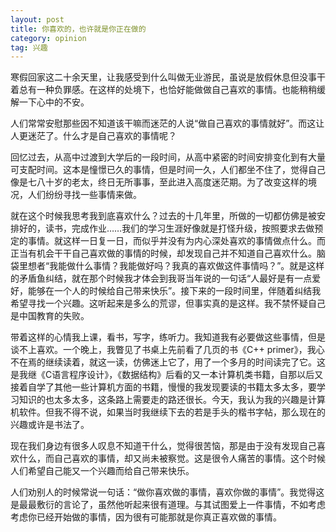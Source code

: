```yaml
---
layout: post
title: 你喜欢的，也许就是你正在做的
category: opinion
tag: 兴趣
---
```


寒假回家这二十余天里，让我感受到什么叫做无业游民，虽说是放假休息但没事干着总有一种负罪感。在这样的处境下，也恰好能做做自己喜欢的事情。也能稍稍缓解一下心中的不安。

人们常常安慰那些因不知道该干嘛而迷茫的人说“做自己喜欢的事情就好”。而这让人更迷茫了。什么才是自己喜欢的事情呢？

回忆过去，从高中过渡到大学后的一段时间，从高中紧密的时间安排变化到有大量可支配时间。这本是憧憬已久的事情，但是时间一久，人们都坐不住了，觉得自己像是七八十岁的老太，终日无所事事，至此进入高度迷茫期。为了改变这样的境况，人们纷纷寻找一些事情来做。

就在这个时候我思考我到底喜欢什么？过去的十几年里，所做的一切都仿佛是被安排好的，读书，完成作业……我们的学习生涯好像就是打怪升级，按照要求去做预定的事情。就这样一日复一日，而似乎并没有为内心深处喜欢的事情做点什么。而正当有机会干干自己喜欢做的事情的时候，却发现自己并不知道自己喜欢什么。脑袋里想者“我能做什么事情？我能做好吗？我真的喜欢做这件事情吗？”。就是这样的矛盾鱼纠结，就在那个时候我才体会到我哥当年说的一句话“人最好是有一点爱好，能够在一个人的时候给自己带来快乐”。接下来的一段时间里，伴随着纠结我希望寻找一个兴趣。这听起来是多么的荒谬，但事实真的是这样。我不禁怀疑自己是中国教育的失败。

带着这样的心情我上课，看书，写字，练听力。我知道我有必要做这些事情，但是谈不上喜欢。一个晚上，我瞥见了书桌上先前看了几页的书《C++ primer》，我心不在焉的继续读着，就这一读，仿佛迷上它了，用了一个多月的时间读完了它。这是我继《C语言程序设计》，《数据结构》后看的又一本计算机类书籍，自那以后又接着自学了其他一些计算机方面的书籍，慢慢的我发现要读的书籍太多太多，要学习知识的也太多太多，这条路上需要走的路还很长。今天，我认为我的兴趣是计算机软件。但我不得不说，如果当时我继续下去的若是手头的楷书字帖，那么现在的兴趣或许是书法了。

现在我们身边有很多人叹息不知道干什么，觉得很苦恼，那是由于没有发现自己喜欢什么，而自己喜欢的事情，却又尚未被察觉。这是很令人痛苦的事情。这个时候人们希望自己能又一个兴趣而给自己带来快乐。

人们劝别人的时候常说一句话：“做你喜欢做的事情，喜欢你做的事情”。我觉得这是最最敷衍的言论了，虽然他听起来很有道理。与其试图爱上一件事情，不如考虑考虑你已经开始做的事情，因为很有可能那就是你真正喜欢做的事情。

